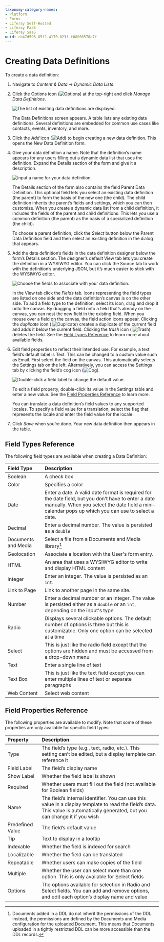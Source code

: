 ```yaml
---
taxonomy-category-names:
- Platform
- Forms
- Liferay Self-Hosted
- Liferay PaaS
- Liferay SaaS
uuid: cb47d596-85f2-4170-823f-f08000578e7f
---
```

# Creating Data Definitions

To create a data definition:

1. Navigate to *Content & Data* &rarr; *Dynamic Data Lists*. 

1. Click the Options icon (![Options](../../../images/icon-options.png)) at the top-right and click *Manage Data Definitions*.

    ![The list of existing data definitions are displayed.](./creating-data-definitions/images/01.png)

    The Data Definitions screen appears. A table lists any existing data definitions. Several definitions are embedded for common use cases like contacts, events, inventory, and more.

1. Click the *Add* icon (![Add](../../../images/icon-add.png)) to begin creating a new data definition. This opens the New Data Definition form. 

1. Give your data definition a name. Note that the definition’s name appears for any users filling out a dynamic data list that uses the definition. Expand the Details section of the form and give it a description.

    ![Input a name for your data definition.](./creating-data-definitions/images/02.png)

    The Details section of the form also contains the field Parent Data Definition. This optional field lets you select an existing data definition (the parent) to form the basis of the new one (the child). The child definition inherits the parent’s fields and settings, which you can then customize. When you create a dynamic data list from a child definition, it includes the fields of the parent and child definitions. This lets you use a common definition (the parent) as the basis of a specialized definition (the child). 

    To choose a parent definition, click the *Select* button below the Parent Data Definition field and then select an existing definition in the dialog that appears.

1. Add the data definition’s fields in the data definition designer below the form’s Details section. The designer’s default View tab lets you create the definition in a WYSIWYG editor. You can click the Source tab to work with the definition’s underlying JSON, but it’s much easier to stick with the WYSIWYG editor.

    ![Choose the fields to associate with your data definition.](./creating-data-definitions/images/03.png)

    In the View tab click the *Fields* tab. Icons representing the field types are listed on one side and the data definition’s canvas is on the other side. To add a field type to the definition, select its icon, drag and drop it onto the canvas. By dragging a field onto a field that’s already on the canvas, you can nest the new field in the existing field. When you mouse over a field on the canvas, the field action icons appear. Clicking the *duplicate* icon (
    ![Duplicate](../../../images/icon-duplicate.png)) creates a duplicate of the current field and adds it below the current field. Clicking the *trash* icon (
    ![Trash](../../../images/icon-trash.png)) deletes the field. See the [Field Types Reference](#field-types-reference) to learn more about available fields.

1. Edit field properties to reflect their intended use. For example, a text field’s default label is Text. This can be changed to a custom value such as Email. First select the field on the canvas. This automatically selects the Settings tab on the left. Alternatively, you can access the Settings tab by clicking the field’s cog icon (![Cog](../../../images/icon-cog.png)). 

    ![Double-click a field label to change the default value.](./creating-data-definitions/images/04.png)

    To edit a field property, double-click its value in the Settings table and enter a new value. See the [Field Properties Reference](#field-properties-reference) to learn more.

    You can translate a data definition’s field values to any supported locales. To specify a field value for a translation, select the flag that represents the locale and enter the field value for the locale.

1. Click *Save* when you’re done. Your new data definition then appears in the table.

## Field Types Reference

The following field types are available when creating a Data Definition:

| Field Type | Description |
| :--- | :--- |
| Boolean | A check box |
| Color | Specifies a color |
| Date | Enter a date. A valid date format is required for the date field, but you don't have to enter a date manually. When you select the date field a mini-calendar pops up which you can use to select a date. |
| Decimal | Enter a decimal number. The value is persisted as a `double` |
| Documents and Media | Select a file from a Documents and Media library[^1] |
| Geolocation | Associate a location with the User's form entry. |
| HTML | An area that uses a WYSIWYG editor to write and display HTML content |
| Integer | Enter an integer. The value is persisted as an `int`. |
| Link to Page | Link to another page in the same site. |
| Number | Enter a decimal number or an integer. The value is persisted either as a `double` or an `int`, depending on the input's type |
| Radio | Displays several clickable options. The default number of options is three but this is customizable. Only one option can be selected at a time |
| Select | This is just like the radio field except that the options are hidden and must be accessed from a drop-down menu |
| Text | Enter a single line of text |
| Text Box | This is just like the text field except you can enter multiple lines of text or separate paragraphs |
| Web Content | Select web content |

[^1]: Documents added in a DDL do not inherit the permissions of the DDL. Instead, the permissions are defined by the Documents and Media configuration for the uploaded Document. This means that Documents uploaded in a tightly restricted DDL can be more accessible than the DDL records.

## Field Properties Reference

 The following properties are available to modify. Note that some of these properties are only available for specific field types:

| Property | Description |
| :--- | :--- |
| Type | The field’s type (e.g., text, radio, etc.). This setting can’t be edited, but a display template can reference it |
| Field Label | The field’s display name |
| Show Label | Whether the field label is shown |
| Required | Whether users must fill out the field (not available for Boolean fields) |
| Name | The field’s internal identifier. You can use this value in a display template to read the field’s data. This value is automatically generated, but you can change it if you wish |
| Predefined Value | The field’s default value |
| Tip | Text to display in a tooltip |
| Indexable | Whether the field is indexed for search |
| Localizable | Whether the field can be translated |
| Repeatable | Whether users can make copies of the field |
| Multiple | Whether the user can select more than one option. This is only available for Select fields |
| Options | The options available for selection in Radio and Select fields. You can add and remove options, and edit each option’s display name and value |
